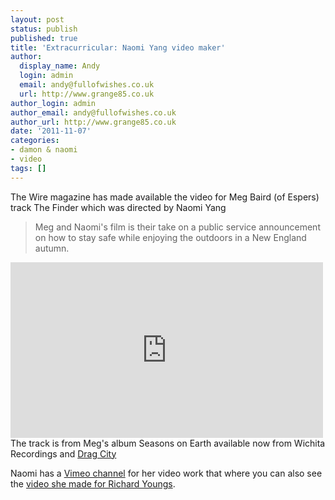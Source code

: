 ```yaml
---
layout: post
status: publish
published: true
title: 'Extracurricular: Naomi Yang video maker'
author:
  display_name: Andy
  login: admin
  email: andy@fullofwishes.co.uk
  url: http://www.grange85.co.uk
author_login: admin
author_email: andy@fullofwishes.co.uk
author_url: http://www.grange85.co.uk
date: '2011-11-07'
categories:
- damon & naomi
- video
tags: []
---
```

<p>The Wire magazine has made available the video for Meg Baird (of Espers) track The Finder which was directed by Naomi Yang</p>
<blockquote><p>Meg and Naomi's film is their take on a public service announcement on how to stay safe while enjoying the outdoors in a New England autumn.</p></blockquote>
<p><iframe class="aligncenter" src="https://player.vimeo.com/video/31604825?color=ffffff" width="500" height="281" frameborder="0" webkitAllowFullScreen allowFullScreen></iframe><br />
The track is from Meg's album Seasons on Earth available now from Wichita Recordings and <a href="http://www.dragcity.com/products/seasons-on-earth">Drag City</a></p>
<p>Naomi has a <a href="http://vimeo.com/naomiyang">Vimeo channel</a> for her video work that where you can also see the <a href="/2011/11/07/extracurricular-naomi-yang-video-maker/">video she made for Richard Youngs</a>.</p>
